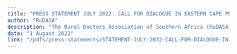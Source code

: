 ```yaml
---
title: "PRESS STATEMENT JULY 2022: CALL FOR DIALOGUE IN EASTERN CAPE PROVINCE"
author: "RuDASA"
description: "The Rural Doctors Association of Southern Africa (RuDASA) would like to express our serious concern regarding the critical situation unfolding at Zithulele Hospital in the Eastern Cape, as reported by media releases on the 19th, 21st July and 28th of July 2022. We note an escalating situation that has resulted in the disruption of the excellent service delivery that has existed there for well over a decade; and a situation which has now deteriorated to the point of police assaulting peaceful protesters."
date: "1 August 2022"
link: "/pdfs/press-statements/STATEMENT-JULY-2022-CALL-FOR-DIALOGUE-IN-EASTERN-CAPE-PROVINCE.pdf"
---
```

